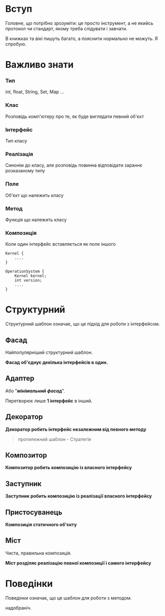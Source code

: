 # Вступ

Головне, що потрібно зрозуміти: це просто інструмент, а не якийсь протокол чи стандарт, якому треба слідувати і завчати.

В книжках та вікі пишуть багато, а пояснити нормально не можуть. Я спробую.

# Важливо знати

### Тип

int, float, String, Set, Map ...

### Клас

Розповідь комп'ютеру про те, як буде виглядати певний об'єкт

### Інтерфейс

Тип класу

### Реалізація

Синонім до класу, але розповідь повинна відповідати зараннє розказаному типу

### Поле

Об'єкт що належить класу

### Метод

Функція що належить класу

### Композиція

Коли один інтерфейс вставляється як поле іншого
```
Kernel {
    ....
}

OperationSystem {
    Kernel kernel;
    int version;
    ....
}
```

# Структурний

Структурний шаблон означає, що це підхід для роботи з інтерфейсом.

## Фасад
Найпопулярніший структурний шаблон.

**Фасад об'єднує декілька інтерфейсів в один.**

## Адаптер
Або "***мінімальний фасад***".

Перетворює лише **1 інтерфейс** в інший.

## Декоратор

**Декоратор робить інтерфейс незалежним від певного методу**
> протилежний шаблон - Стратегія

## Композитор

**Композитор робить композицію із власного інтерфейсу**

## Заступник

**Заступник робить композицію із реалізації власного інтерфейсу**

## Пристосуванець

**Композиція статичного об'єкту**

## Міст

Чиста, правильна композиція.

**Міст розділяє реалізацію певної композиції і самого інтерфейсу**

# Поведінки

Поведінки означає, що це шаблон для роботи з методом.

надобраніч.